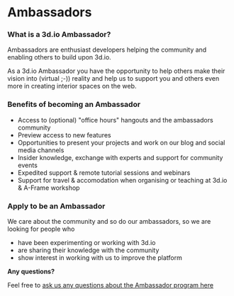 # Ambassadors

### What is a 3d.io Ambassador?

Ambassadors are enthusiast developers helping the community and enabling others to build upon 3d.io.

As a 3d.io Ambassador you have the opportunity to help others make their vision into (virtual ;-)) reality and
help us to support you and others even more in creating interior spaces on the web.

### Benefits of becoming an Ambassador

* Access to (optional) "office hours" hangouts and the ambassadors community
* Preview access to new features
* Opportunities to present your projects and work on our blog and social media channels
* Insider knowledge, exchange with experts and support for community events
* Expedited support & remote tutorial sessions and webinars
* Support for travel & accomodation when organising or teaching at 3d.io & A-Frame workshop

### Apply to be an Ambassador

We care about the community and so do our ambassadors, so we are looking for people who

* have been experimenting or working with 3d.io
* are sharing their knowledge with the community
* show interest in working with us to improve the platform

<!--[if lte IE 8]>
<script charset="utf-8" type="text/javascript" src="//js.hsforms.net/forms/v2-legacy.js"></script>
<![endif]-->
<script charset="utf-8" type="text/javascript" src="//js.hsforms.net/forms/v2.js"></script>
<script>
  hbspt.forms.create({
    portalId: '2805374',
    formId: 'd45e26b9-03a6-43c7-84f2-3894bb030873'
  });
</script>

**Any questions?**

Feel free to [ask us any questions about the Ambassador program here](mailto:dev.rocks@3d.io?subject=Ambassador+Program)
